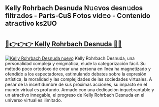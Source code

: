 ## Kelly Rohrbach Desnuda N𝚞𝚎vos desn𝚞dos filtr𝚊dos - Parts-CuS F𝚘tos vid𝚎o - C𝚘ntenido atr𝚊ctivo ks2UO

# <h2><a href="http://mb2ojnq.tromn.icu/?c=Kelly+Rohrbach+Desnuda">🔗👉👉👉 Kelly Rohrbach Desnuda 🔗🔗</a></h2>

[![Kelly Rohrbach Desnuda nuevo](https://i.imgur.com/pEAQMta.gif)](http://mb2ojnq.tromn.icu/?c=Kelly+Rohrbach+Desnuda)
Kelly Rohrbach Desnuda, una personalidad compleja y enigmática, elude la categorización fácil. Su método poco ortodoxo de crear una persona en línea ha magnetizado y ofendido a los espectadores, estimulando debates sobre la expresión artística, la moralidad y las complejidades de las sociedades virtuales. A pesar de la incertidumbre de sus próximas acciones, su impacto en el mundo virtual es profundo. Armado con una dedicación inquebrantable y un atractivo innegable, el progreso de Kelly Rohrbach Desnuda en el universo virtual es ilimitado.

